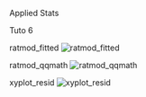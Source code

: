 Applied Stats

Tuto 6

ratmod_fitted
![ratmod_fitted](https://github.com/ninazuhairi/sm4337/assets/127283289/f2c78f12-af7b-4d29-ad49-7d2b29c5fd08)

ratmod_qqmath
![ratmod_qqmath](https://github.com/ninazuhairi/sm4337/assets/127283289/31e9c4e2-9e51-4862-a0e0-a300e3b29a79)

xyplot_resid
![xyplot_resid](https://github.com/ninazuhairi/sm4337/assets/127283289/13ef67dc-4cff-4d73-998b-bc26b5a09297)
